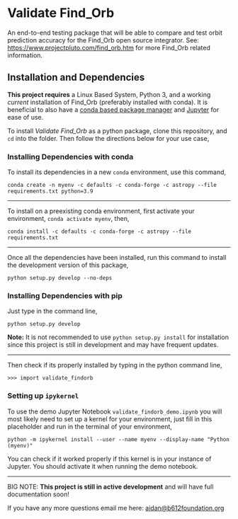 # Validate Find_Orb
An end-to-end testing package that will be able to compare and test orbit prediction accuracy for the Find_Orb open source integrator.
See: https://www.projectpluto.com/find_orb.htm for more Find_Orb related information.

## Installation and Dependencies

**This project requires** a Linux Based System, Python 3, and a working *current* installation of Find_Orb (preferably installed with conda). It is beneficial to also have a [conda based package manager](https://docs.conda.io/en/latest/) and [Jupyter](https://jupyter.org/) for ease of use.

To install *Validate Find_Orb* as a python package, clone this repository, and `cd` into the folder. Then follow the directions below for your use case,

### Installing Dependencies with conda
To install its dependencies in a new `conda` environment, use this command,
```
conda create -n myenv -c defaults -c conda-forge -c astropy --file requirements.txt python=3.9
```
---
To install on a preexisting conda environment,
first activate your environment, `conda activate myenv`, then,
```
conda install -c defaults -c conda-forge -c astropy --file requirements.txt
```
---
Once all the dependencies have been installed, run this command to install the development version of this package,
```
python setup.py develop --no-deps
```
### Installing Dependencies with pip
Just type in the command line,
```
python setup.py develop
```
**Note:** It is not recommended to use `python setup.py install` for installation since this project is still in development and may have frequent updates.

---
Then check if its properly installed by typing in the python command line,
```
>>> import validate_findorb
```
### Setting up `ipykernel`
To use the demo Jupyter Notebook `validate_findorb_demo.ipynb` you will most likely need to set up a kernel for your environment, just fill in this placeholder and run in the terminal of your environment,
```
python -m ipykernel install --user --name myenv --display-name "Python (myenv)"
```
You can check if it worked properly if this kernel is in your instance of Jupyter. You should activate it when running the demo notebook.

---
BIG NOTE:
**This project is still in active development** and will have full documentation soon!

If you have any more questions email me here: aidan@b612foundation.org
